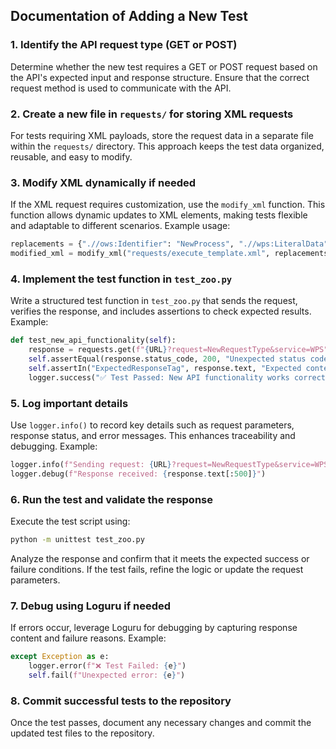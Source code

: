 
## Documentation of Adding a New Test

### 1. Identify the API request type (GET or POST)
Determine whether the new test requires a GET or POST request based on the API's expected input and response structure. Ensure that the correct request method is used to communicate with the API.

### 2. Create a new file in `requests/` for storing XML requests
For tests requiring XML payloads, store the request data in a separate file within the `requests/` directory. This approach keeps the test data organized, reusable, and easy to modify.

### 3. Modify XML dynamically if needed
If the XML request requires customization, use the `modify_xml` function. This function allows dynamic updates to XML elements, making tests flexible and adaptable to different scenarios. Example usage:
```python
replacements = {".//ows:Identifier": "NewProcess", ".//wps:LiteralData": "UpdatedValue"}
modified_xml = modify_xml("requests/execute_template.xml", replacements)
```

### 4. Implement the test function in `test_zoo.py`
Write a structured test function in `test_zoo.py` that sends the request, verifies the response, and includes assertions to check expected results. Example:
```python
def test_new_api_functionality(self):
    response = requests.get(f"{URL}?request=NewRequestType&service=WPS")
    self.assertEqual(response.status_code, 200, "Unexpected status code")
    self.assertIn("ExpectedResponseTag", response.text, "Expected content not found")
    logger.success("✅ Test Passed: New API functionality works correctly")
```

### 5. Log important details
Use `logger.info()` to record key details such as request parameters, response status, and error messages. This enhances traceability and debugging. Example:
```python
logger.info(f"Sending request: {URL}?request=NewRequestType&service=WPS")
logger.debug(f"Response received: {response.text[:500]}")
```

### 6. Run the test and validate the response
Execute the test script using:
```sh
python -m unittest test_zoo.py
```
Analyze the response and confirm that it meets the expected success or failure conditions. If the test fails, refine the logic or update the request parameters.

### 7. Debug using Loguru if needed
If errors occur, leverage Loguru for debugging by capturing response content and failure reasons. Example:
```python
except Exception as e:
    logger.error(f"❌ Test Failed: {e}")
    self.fail(f"Unexpected error: {e}")
```

### 8. Commit successful tests to the repository
Once the test passes, document any necessary changes and commit the updated test files to the repository.

